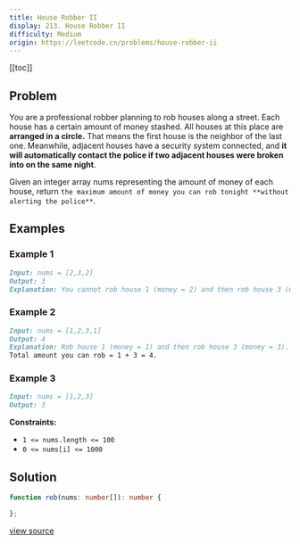 ```yaml
---
title: House Robber II
display: 213. House Robber II
difficulty: Medium
origin: https://leetcode.cn/problems/house-robber-ii
---
```


[[toc]]

## Problem

You are a professional robber planning to rob houses along a street. Each house has a certain amount of money stashed. All houses at this place are **arranged in a circle.** That means the first house is the neighbor of the last one. Meanwhile, adjacent houses have a security system connected, and **it will automatically contact the police if two adjacent houses were broken into on the same night**.

Given an integer array nums representing the amount of money of each house, return `the maximum amount of money you can rob tonight **without alerting the police**`.

## Examples

### Example 1

```md
Input: nums = [2,3,2]
Output: 3
Explanation: You cannot rob house 1 (money = 2) and then rob house 3 (money = 2), because they are adjacent houses.
```

### Example 2

```md
Input: nums = [1,2,3,1]
Output: 4
Explanation: Rob house 1 (money = 1) and then rob house 3 (money = 3).
Total amount you can rob = 1 + 3 = 4.
```

### Example 3

```md
Input: nums = [1,2,3]
Output: 3
```

**Constraints:**

- <code>1 &lt;= nums.length &lt;= 100</code>
- <code>0 &lt;= nums[i] &lt;= 1000</code>

## Solution

```ts
function rob(nums: number[]): number {

};
```

[view source](https://leetcode.cn/problems/house-robber-ii)
